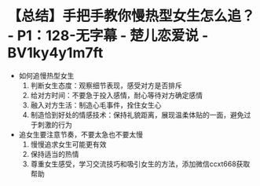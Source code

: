 # 【总结】手把手教你慢热型女生怎么追？ - P1：128-无字幕 - 楚儿恋爱说 - BV1ky4y1m7ft

-   如何追慢热型女生
    1.  判断女生态度：观察细节表现，感受对方是否排斥
    2.  给对方时间：不要急于投入感情，耐心等待对方确定感情
    3.  融入对方生活：制造心毛事件，拴住女生心
    4.  制造恰到好处的情感技术：保持礼貌距离，展现温柔体贴的一面，避免过于刺激的行为
-   追女生要注意节奏，不要太急也不要太慢
    1.  慢慢追求女生可能更有效
    2.  保持适当的热情
    3.  尊重女生感受，学习交流技巧和吸引女生的方法，添加微信ccxt668获取帮助